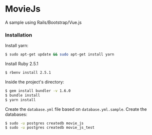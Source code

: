 # MovieJs
A sample using Rails/Bootstrap/Vue.js

### Installation
Install yarn:
```sh
$ sudo apt-get update && sudo apt-get install yarn
```
Install Ruby 2.5.1
```sh
$ rbenv install 2.5.1
```
Inside the project's directory:
```sh
$ gem install bundler -v 1.6.0
$ bundle install
$ yarn install
```
Create the ```database.yml``` file based on ```database.yml.sample```.
Create the databases:
```sh
$ sudo -u postgres createdb movie_js
$ sudo -u postgres createdb movie_js_test
```
